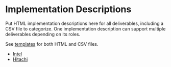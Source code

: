 # Implementation Descriptions
Put HTML implementation descriptions here for all deliverables,
including a CSV file to categorize.  One implementation description
can support multiple deliverables depending on its roles.

See [templates](../../../../templates/TestImplementation) for both HTML and CSV files.

* [Intel](intel.html)
* [Hitachi](hitachi.html)
